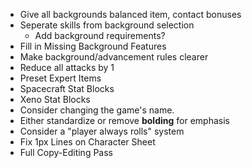 - Give all backgrounds balanced item, contact bonuses
- Seperate skills from background selection
	- Add background requirements?
- Fill in Missing Background Features
- Make background/advancement rules clearer
- Reduce all attacks by 1
- Preset Expert Items
- Spacecraft Stat Blocks
- Xeno Stat Blocks
- Consider changing the game's name.
- Either standardize or remove **bolding** for emphasis
- Consider a "player always rolls" system
- Fix 1px Lines on Character Sheet
- Full Copy-Editing Pass